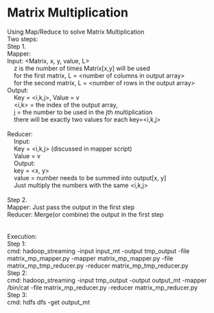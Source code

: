 Matrix Multiplication
==========
Using Map/Reduce to solve Matrix Multiplication<br>
Two steps:<br>
Step 1.<br>
Mapper:<br>
Input: \<Matrix, x, y, value, L\> <br>
&nbsp;&nbsp;&nbsp;&nbsp;z is the number of times Matrix[x,y] will be used <br>
&nbsp;&nbsp;&nbsp;&nbsp;for the first matrix, L = \<number of columns in output array\> <br>
&nbsp;&nbsp;&nbsp;&nbsp;for the second matrix, L = \<number of rows in the output array\> <br>
Output: <br>
&nbsp;&nbsp;&nbsp;&nbsp;Key = \<i,k,j\>, Value = v <br>
&nbsp;&nbsp;&nbsp;&nbsp;\<i,k\> = the index of the output array, <br>
&nbsp;&nbsp;&nbsp;&nbsp;j = the number to be used in the jth multiplication <br>
&nbsp;&nbsp;&nbsp;&nbsp;there will be exactly two values for each key=\<i,k,j\> <br>
<br>
Reducer:<br>
&nbsp;&nbsp;&nbsp;&nbsp;Input:<br>
&nbsp;&nbsp;&nbsp;&nbsp;Key = \<i,k,j\> (discussed in mapper script)<br>
&nbsp;&nbsp;&nbsp;&nbsp;Value = v <br>
&nbsp;&nbsp;&nbsp;&nbsp;Output:<br>
&nbsp;&nbsp;&nbsp;&nbsp;key = \<x, y\><br>
&nbsp;&nbsp;&nbsp;&nbsp;value = number needs to be summed into output[x, y]<br>
&nbsp;&nbsp;&nbsp;&nbsp;Just multiply the numbers with the same \<i,k,j\><br>
<br>
Step 2.<br>
Mapper: Just pass the output in the first step<br>
Reducer: Merge(or combine) the output in the first step<br>
<br><br>
Execution:<br>
Step 1:<br> 
cmd: hadoop_streaming -input input_mt -output tmp_output -file matrix_mp_mapper.py -mapper matrix_mp_mapper.py -file matrix_mp_tmp_reducer.py -reducer matrix_mp_tmp_reducer.py<br>
Step 2:<br>
cmd: hadoop_streaming -input tmp_output -output output_mt  -mapper /bin/cat -file matrix_mp_reducer.py -reducer matrix_mp_reducer.py<br>
Step 3:<br> 
cmd: hdfs dfs -get output_mt<br>



